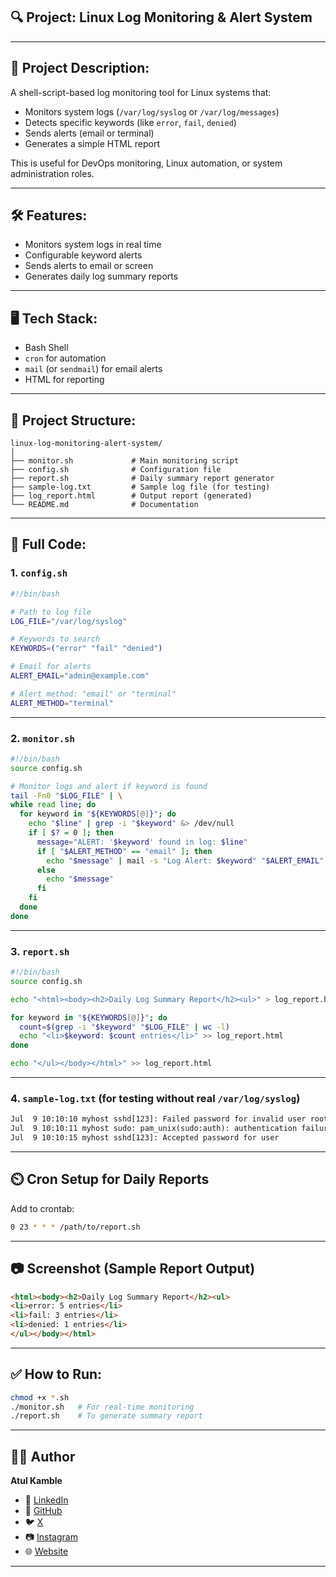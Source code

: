 ## 🔍 Project: **Linux Log Monitoring & Alert System**

---

## 📘 Project Description:

A shell-script-based log monitoring tool for Linux systems that:

* Monitors system logs (`/var/log/syslog` or `/var/log/messages`)
* Detects specific keywords (like `error`, `fail`, `denied`)
* Sends alerts (email or terminal)
* Generates a simple HTML report

This is useful for DevOps monitoring, Linux automation, or system administration roles.

---

## 🛠️ Features:

* Monitors system logs in real time
* Configurable keyword alerts
* Sends alerts to email or screen
* Generates daily log summary reports

---

## 🖥️ Tech Stack:

* Bash Shell
* `cron` for automation
* `mail` (or `sendmail`) for email alerts
* HTML for reporting

---

## 📁 Project Structure:

```
linux-log-monitoring-alert-system/
│
├── monitor.sh             # Main monitoring script
├── config.sh              # Configuration file
├── report.sh              # Daily summary report generator
├── sample-log.txt         # Sample log file (for testing)
├── log_report.html        # Output report (generated)
└── README.md              # Documentation
```

---

## 🧾 Full Code:

### 1. `config.sh`

```bash
#!/bin/bash

# Path to log file
LOG_FILE="/var/log/syslog"

# Keywords to search
KEYWORDS=("error" "fail" "denied")

# Email for alerts
ALERT_EMAIL="admin@example.com"

# Alert method: "email" or "terminal"
ALERT_METHOD="terminal"
```

---

### 2. `monitor.sh`

```bash
#!/bin/bash
source config.sh

# Monitor logs and alert if keyword is found
tail -Fn0 "$LOG_FILE" | \
while read line; do
  for keyword in "${KEYWORDS[@]}"; do
    echo "$line" | grep -i "$keyword" &> /dev/null
    if [ $? = 0 ]; then
      message="ALERT: '$keyword' found in log: $line"
      if [ "$ALERT_METHOD" == "email" ]; then
        echo "$message" | mail -s "Log Alert: $keyword" "$ALERT_EMAIL"
      else
        echo "$message"
      fi
    fi
  done
done
```

---

### 3. `report.sh`

```bash
#!/bin/bash
source config.sh

echo "<html><body><h2>Daily Log Summary Report</h2><ul>" > log_report.html

for keyword in "${KEYWORDS[@]}"; do
  count=$(grep -i "$keyword" "$LOG_FILE" | wc -l)
  echo "<li>$keyword: $count entries</li>" >> log_report.html
done

echo "</ul></body></html>" >> log_report.html
```

---

### 4. `sample-log.txt` (for testing without real `/var/log/syslog`)

```txt
Jul  9 10:10:10 myhost sshd[123]: Failed password for invalid user root
Jul  9 10:10:11 myhost sudo: pam_unix(sudo:auth): authentication failure
Jul  9 10:10:15 myhost sshd[123]: Accepted password for user
```

---

## ⏲️ Cron Setup for Daily Reports

Add to crontab:

```bash
0 23 * * * /path/to/report.sh
```

---

## 📷 Screenshot (Sample Report Output)

```html
<html><body><h2>Daily Log Summary Report</h2><ul>
<li>error: 5 entries</li>
<li>fail: 3 entries</li>
<li>denied: 1 entries</li>
</ul></body></html>
```

---

## ✅ How to Run:

```bash
chmod +x *.sh
./monitor.sh   # For real-time monitoring
./report.sh    # To generate summary report
```

---

## 👨‍💻 Author

**Atul Kamble**

- 💼 [LinkedIn](https://www.linkedin.com/in/atuljkamble)
- 🐙 [GitHub](https://github.com/atulkamble)
- 🐦 [X](https://x.com/Atul_Kamble)
- 📷 [Instagram](https://www.instagram.com/atuljkamble)
- 🌐 [Website](https://www.atulkamble.in)

---
